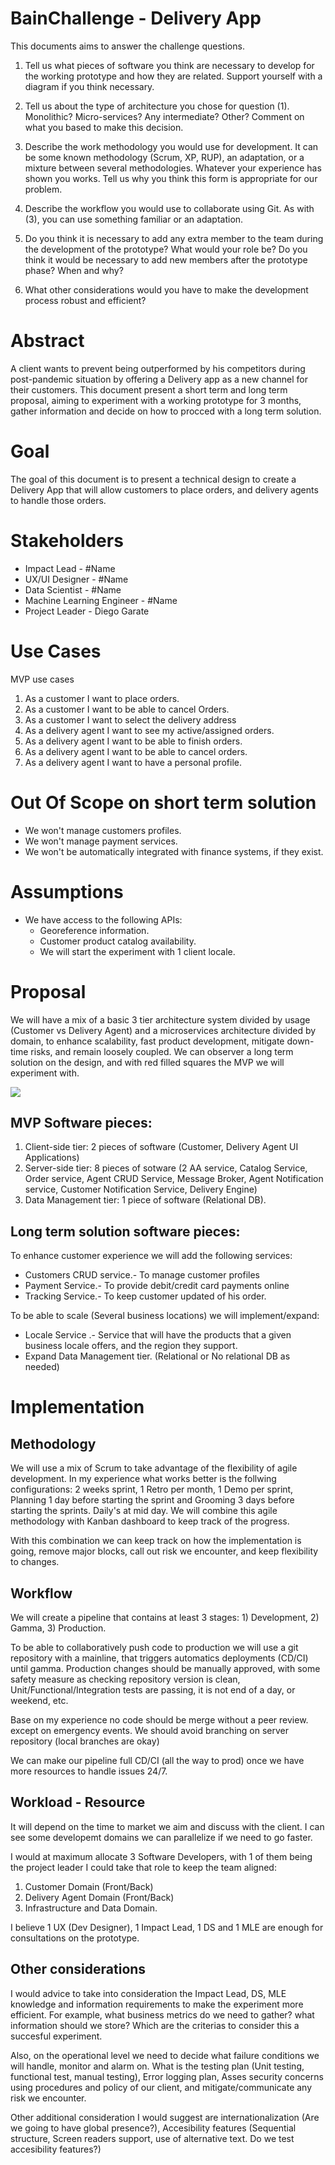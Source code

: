 # BainChallenge - Delivery App
This documents aims to answer the challenge questions.

1. Tell us what pieces of software you think are necessary to develop for the working prototype and how they are related. Support yourself with a diagram if you think necessary.

2. Tell us about the type of architecture you chose for question (1). Monolithic? Micro-services? Any intermediate? Other? Comment on what you based to make this decision.

3. Describe the work methodology you would use for development. It can be some known methodology (Scrum, XP, RUP), an adaptation, or a mixture between several methodologies. Whatever your experience has shown you works. Tell us why you think this form is appropriate for our problem.

4. Describe the workflow you would use to collaborate using Git. As with (3), you can use something familiar or an adaptation.

5. Do you think it is necessary to add any extra member to the team during the development of the prototype? What would your role be? Do you think it would be necessary to add new members after the prototype phase? When and why?

6. What other considerations would you have to make the development process robust
and efficient?

# Abstract

A client wants to prevent being outperformed by his competitors during post-pandemic situation by offering a Delivery app as a new channel for their customers. This document present a short term and long term proposal, aiming to experiment with a working prototype for 3 months, gather information and decide on how to procced with a long term solution. 


# Goal
The goal of this document is to present a technical design to create a Delivery App that will allow customers to place orders, and delivery agents to handle those orders.

# Stakeholders

- Impact Lead - #Name
- UX/UI Designer - #Name
- Data Scientist - #Name
- Machine Learning Engineer - #Name 
- Project Leader - Diego Garate

# Use Cases

MVP use cases

1. As a customer I want to place orders.
2. As a customer I want to be able to cancel Orders.
3. As a customer I want to select the delivery address
4. As a delivery agent I want to see my active/assigned orders.
5. As a delivery agent I want to be able to finish orders.
6. As a delivery agent I want to be able to cancel orders.
7. As a delivery agent I want to have a personal profile.

# Out Of Scope on short term solution
- We won't manage customers profiles.
- We won't manage payment services.
- We won't be automatically integrated with finance systems, if they exist.

# Assumptions
- We have access to the following APIs:
  - Georeference information.
  - Customer product catalog availability.
  - We will start the experiment with 1 client locale.


# Proposal

We will have a mix of a basic 3 tier architecture system divided by usage (Customer vs Delivery Agent) and a microservices architecture divided by domain, to enhance scalability, fast product development, mitigate down-time risks, and remain loosely coupled. We can observer a long term solution on the design, and with red filled squares the MVP we will experiment with.

![](https://drive.google.com/uc?id=1L965-rYUnU1_o9ZEMNHFSL4toRang2wr)


## MVP Software pieces:

1) Client-side tier: 2 pieces of software (Customer, Delivery Agent UI Applications)
2) Server-side tier: 8 pieces of sotware (2 AA service, Catalog Service, Order service, Agent CRUD Service, Message Broker, Agent Notification service, Customer Notification Service, Delivery Engine)
3) Data Management tier: 1 piece of software (Relational DB).

## Long term solution software pieces:

To enhance customer experience we will add the following services:
- Customers CRUD service.- To manage customer profiles
- Payment Service.- To provide debit/credit card payments online
- Tracking Service.- To keep customer updated of his order.

To be able to scale (Several business locations) we will implement/expand:

- Locale Service .- Service that will have the products that a given business locale offers, and the region they support.
- Expand Data Management tier. (Relational or No relational DB as needed)

# Implementation 
## Methodology
We will use a mix of Scrum to take advantage of the flexibility of agile development. In my experience what works better is the follwing configurations: 2 weeks sprint, 1 Retro per month, 1 Demo per sprint, Planning 1 day before starting the sprint and Grooming 3 days before starting the sprints. Daily's at mid day. 
We will combine this agile methodology with Kanban dashboard to keep track of the progress.

With this combination we can keep track on how the implementation is going, remove major blocks, call out risk we encounter, and keep flexibility to changes.

## Workflow

We will create a pipeline that contains at least 3 stages: 1) Development, 2) Gamma, 3) Production.

To be able to collaboratively push code to production we will use a git repository with a mainline, that triggers automatics deployments (CD/CI) until gamma. Production changes should be manually approved, with some safety measure as checking repository version is clean, Unit/Functional/Integration tests are passing, it is not end of a day, or weekend, etc.

Base on my experience no code should be merge without a peer review. except on emergency events. We should avoid branching on server repository (local branches are okay)

We can make our pipeline full CD/CI (all the way to prod) once we have more resources to handle issues 24/7.

## Workload - Resource

It will depend on the time to market we aim and discuss with the client. I can see some developemt domains we can parallelize if we need to go faster. 

I would at maximum allocate 3 Software Developers, with 1 of them being the project leader I could take that role to keep the team aligned: 
1) Customer Domain (Front/Back) 
2) Delivery Agent Domain (Front/Back) 
3) Infrastructure and Data Domain.

I believe 1 UX (Dev Designer), 1 Impact Lead, 1 DS and 1 MLE are enough for consultations on the prototype.

## Other considerations
I would advice to take into consideration the Impact Lead, DS, MLE knowledge and information requirements to make the experiment more efficient. For example, what business metrics do we need to gather? what information should we store? Which are the criterias to consider this a succesful experiment.

Also, on the operational level we need to decide what failure conditions we will handle, monitor and alarm on. What is the testing plan (Unit testing, functional test, manual testing), Error logging plan, Asses security concerns using procedures and policy of our client, and mitigate/communicate any risk we encounter.

Other additional consideration I would suggest are internationalization (Are we going to have global presence?), Accesibility features (Sequential structure, Screen readers support, use of alternative text. Do we test accesibility features?)